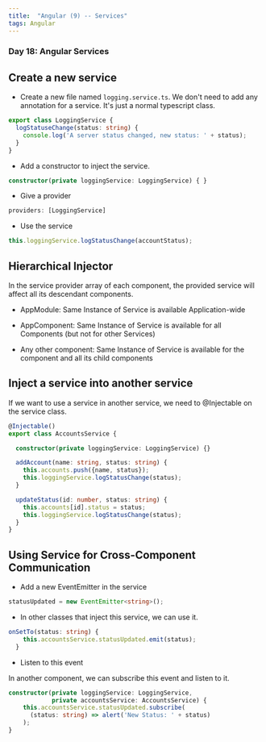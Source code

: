 ```yaml
---
title:  "Angular (9) -- Services"
tags: Angular
---
```


### Day 18: Angular Services

## Create a new service

* Create a new file named `logging.service.ts`. We don't need to add any annotation for a service. It's just a normal 
typescript class.

```typescript
export class LoggingService {
  logStatuseChange(status: string) {
    console.log('A server status changed, new status: ' + status);
  }
}
```

* Add a constructor to inject the service.

```typescript
constructor(private loggingService: LoggingService) { }
```

* Give a provider

```typescript
providers: [LoggingService]
```

* Use the service

```typescript
this.loggingService.logStatusChange(accountStatus);
```

## Hierarchical Injector

In the service provider array of each component, the provided service will affect all its descendant components.

* AppModule: Same Instance of Service is available Application-wide

* AppComponent: Same Instance of Service is available for all Components (but not for other Services)

* Any other component: Same Instance of Service is available for the component and all its child components

## Inject a service into another service

If we want to use a service in another service, we need to @Injectable on the service class.

```typescript
@Injectable()
export class AccountsService {

  constructor(private loggingService: LoggingService) {}

  addAccount(name: string, status: string) {
    this.accounts.push({name, status});
    this.loggingService.logStatusChange(status);
  }

  updateStatus(id: number, status: string) {
    this.accounts[id].status = status;
    this.loggingService.logStatusChange(status);
  }
}
```

## Using Service for Cross-Component Communication

* Add a new EventEmitter in the service

```typescript
statusUpdated = new EventEmitter<string>();
```

* In other classes that inject this service, we can use it.

```typescript
onSetTo(status: string) {
    this.accountsService.statusUpdated.emit(status);
  }
```

* Listen to this event

In another component, we can subscribe this event and listen to it.

```typescript
constructor(private loggingService: LoggingService,
            private accountsService: AccountsService) {
    this.accountsService.statusUpdated.subscribe(
      (status: string) => alert('New Status: ' + status)
    );
}
```




